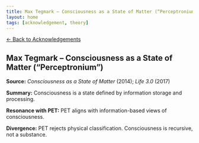 ```yaml
---
title: Max Tegmark – Consciousness as a State of Matter (“Perceptronium”)
layout: home
tags: [acknowledgement, theory]
---
```


[← Back to Acknowledgements](../../acknowledgements)

## Max Tegmark – Consciousness as a State of Matter (“Perceptronium”)

**Source:** *Consciousness as a State of Matter* (2014); *Life 3.0* (2017)

**Summary:** Consciousness is a state defined by information storage and processing.

**Resonance with PET:** PET aligns with information-based views of consciousness.

**Divergence:** PET rejects physical classification. Consciousness is recursive, not a substance.
